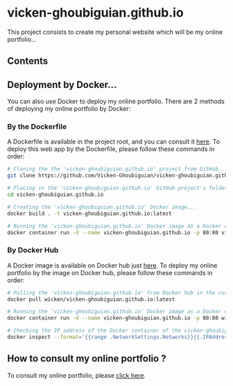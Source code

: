 # vicken-ghoubiguian.github.io

This project consists to create my personal website which will be my online portfolio...

## Contents

## Deployment by Docker...

You can also use Docker to deploy my online portfolio. There are 2 methods of deploying my online portfolio by Docker:

### By the Dockerfile

A Dockerfile is available in the project root, and you can consult it [here](https://github.com/Vicken-Ghoubiguian/vicken-ghoubiguian.github.io/blob/master/Dockerfile). To deploy this web app by the Dockerfile, please follow these commands in order:

```bash
# Cloning the the 'vicken-ghoubiguian.github.io' project from GitHub...
git clone https://github.com/Vicken-Ghoubiguian/vicken-ghoubiguian.github.io

# Placing in the 'vicken-ghoubiguian.github.io' GitHub project's folder...
cd vicken-ghoubiguian.github.io

# Creating the 'vicken-ghoubiguian.github.io' Docker image...
docker build . -t vicken-ghoubiguian.github.io:latest

# Running the 'vicken-ghoubiguian.github.io' Docker image as a Docker container to deploy this portfolio online...
docker container run -d --name vicken-ghoubiguian.github.io -p 80:80 vicken-ghoubiguian.github.io:latest
```

### By Docker Hub

A Docker image is available on Docker hub just [here](https://hub.docker.com/r/wicken/vicken-ghoubiguian.github.io). To deploy my online portfolio by the image on Docker hub, please follow these commands in order:

```bash
# Pulling the 'vicken-ghoubiguian.github.io' from Docker hub in the current machine...
docker pull wicken/vicken-ghoubiguian.github.io:latest

# Running the 'vicken-ghoubiguian.github.io' Docker image as a Docker container to deploy this portfolio online...
docker container run -d --name vicken-ghoubiguian.github.io -p 80:80 wicken/vicken-ghoubiguian.github.io:latest

# Checking the IP address of the Docker container of the vicken-ghoubiguian.github.io application...
docker inspect --format='{{range .NetworkSettings.Networks}}{{.IPAddress}}{{end}}' vicken-ghoubiguian.github.io
```

## How to consult my online portfolio ?

To consult my online portfolio, please [click here](https://vicken-ghoubiguian.github.io/).